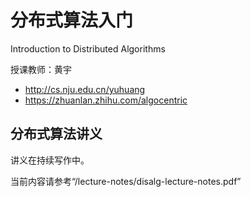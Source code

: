 # 分布式算法入门

Introduction to Distributed Algorithms

授课教师：黄宇
* http://cs.nju.edu.cn/yuhuang
* https://zhuanlan.zhihu.com/algocentric


## 分布式算法讲义

讲义在持续写作中。

当前内容请参考“/lecture-notes/disalg-lecture-notes.pdf”
